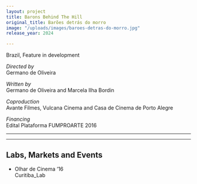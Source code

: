 ```yaml
---
layout: project
title: Barons Behind The Hill
original_title: Barões detrás do morro
image: "/uploads/images/baroes-detras-do-morro.jpg"
release_year: 2024

---
```

Brazil, Feature in development

_Directed by_  
Germano de Oliveira

_Written by_  
Germano de Oliveira and Marcela Ilha Bordin

_Coproduction_  
Avante Filmes, Vulcana Cinema and Casa de Cinema de Porto Alegre

_Financing_  
Edital Plataforma FUMPROARTE 2016

***

***

## Labs, Markets and Events

* Olhar de Cinema ‘16  
  Curitiba_Lab